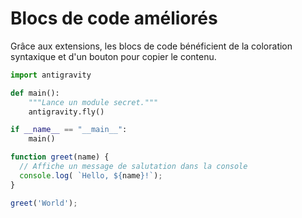 # Blocs de code améliorés

Grâce aux extensions, les blocs de code bénéficient de la coloration syntaxique et d'un bouton pour copier le contenu.

```python title="Exemple en Python"
import antigravity

def main():
    """Lance un module secret."""
    antigravity.fly()

if __name__ == "__main__":
    main()
```

```javascript
function greet(name) {
  // Affiche un message de salutation dans la console
  console.log( `Hello, ${name}!`);
}

greet('World');
```
